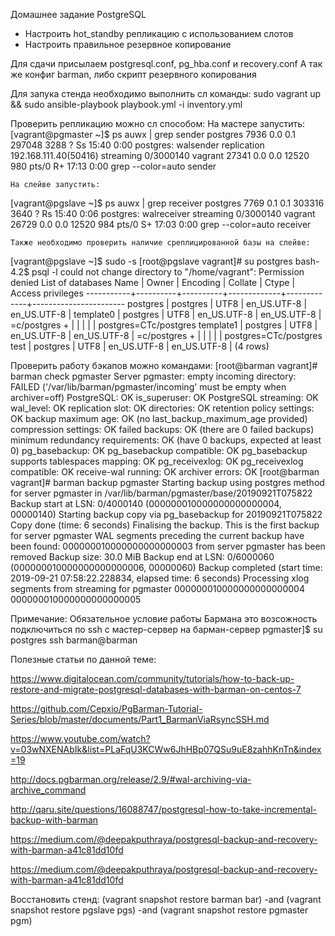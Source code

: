 Домашнее задание
PostgreSQL
- Настроить hot_standby репликацию с использованием слотов
- Настроить правильное резервное копирование

Для сдачи присылаем postgresql.conf, pg_hba.conf и recovery.conf
А так же конфиг barman, либо скрипт резервного копирования

Для запука стенда необходимо выполнить сл команды:
    sudo vagrant up && sudo ansible-playbook playbook.yml -i inventory.yml

Проверить репликацию можно сл способом:
    На мастере запустить:
[vagrant@pgmaster ~]$ ps auwx | grep sender
postgres  7936  0.0  0.1 297048  3288 ?        Ss   15:40   0:00 postgres: walsender replication 192.168.111.40(50416) streaming 0/3000140
vagrant  27341  0.0  0.0  12520   980 pts/0    R+   17:13   0:00 grep --color=auto sender

    На слейве запустить:
[vagrant@pgslave ~]$ ps auwx | grep receiver
postgres  7769  0.1  0.1 303316  3640 ?        Rs   15:40   0:06 postgres: walreceiver   streaming 0/3000140
vagrant  26729  0.0  0.0  12520   984 pts/0    S+   17:03   0:00 grep --color=auto receiver

    Также необходимо проверить наличие среплицированной базы на слейве:
[vagrant@pgslave ~]$ sudo -s
[root@pgslave vagrant]# su postgres
bash-4.2$ psql -l
could not change directory to "/home/vagrant": Permission denied
                                  List of databases
   Name    |  Owner   | Encoding |   Collate   |    Ctype    |   Access privileges
-----------+----------+----------+-------------+-------------+-----------------------
 postgres  | postgres | UTF8     | en_US.UTF-8 | en_US.UTF-8 |
 template0 | postgres | UTF8     | en_US.UTF-8 | en_US.UTF-8 | =c/postgres          +
           |          |          |             |             | postgres=CTc/postgres
 template1 | postgres | UTF8     | en_US.UTF-8 | en_US.UTF-8 | =c/postgres          +
           |          |          |             |             | postgres=CTc/postgres
 test      | postgres | UTF8     | en_US.UTF-8 | en_US.UTF-8 |
(4 rows)

Проверить работу бэкапов можно командами:
[root@barman vagrant]# barman check pgmaster
Server pgmaster:
        empty incoming directory: FAILED ('/var/lib/barman/pgmaster/incoming' must be empty when archiver=off)
        PostgreSQL: OK
        is_superuser: OK
        PostgreSQL streaming: OK
        wal_level: OK
        replication slot: OK
        directories: OK
        retention policy settings: OK
        backup maximum age: OK (no last_backup_maximum_age provided)
        compression settings: OK
        failed backups: OK (there are 0 failed backups)
        minimum redundancy requirements: OK (have 0 backups, expected at least 0)
        pg_basebackup: OK
        pg_basebackup compatible: OK
        pg_basebackup supports tablespaces mapping: OK
        pg_receivexlog: OK
        pg_receivexlog compatible: OK
        receive-wal running: OK
        archiver errors: OK
[root@barman vagrant]# barman backup pgmaster
Starting backup using postgres method for server pgmaster in /var/lib/barman/pgmaster/base/20190921T075822
Backup start at LSN: 0/4000140 (000000010000000000000004, 00000140)
Starting backup copy via pg_basebackup for 20190921T075822
Copy done (time: 6 seconds)
Finalising the backup.
This is the first backup for server pgmaster
WAL segments preceding the current backup have been found:
        000000010000000000000003 from server pgmaster has been removed
Backup size: 30.0 MiB
Backup end at LSN: 0/6000060 (000000010000000000000006, 00000060)
Backup completed (start time: 2019-09-21 07:58:22.228834, elapsed time: 6 seconds)
Processing xlog segments from streaming for pgmaster
        000000010000000000000004
        000000010000000000000005

Примечание: Обязательное условие работы Бармана это возсожность подключиться по ssh с мастер-сервер на барман-сервер 
pgmaster]$ su postgres
ssh barman@barman


Полезные статьи по данной теме:

https://www.digitalocean.com/community/tutorials/how-to-back-up-restore-and-migrate-postgresql-databases-with-barman-on-centos-7

https://github.com/Cepxio/PgBarman-Tutorial-Series/blob/master/documents/Part1_BarmanViaRsyncSSH.md

https://www.youtube.com/watch?v=03wNXENAbIk&list=PLaFqU3KCWw6JhHBp07QSu9uE8zahhKnTn&index=19

http://docs.pgbarman.org/release/2.9/#wal-archiving-via-archive_command

http://qaru.site/questions/16088747/postgresql-how-to-take-incremental-backup-with-barman

https://medium.com/@deepakputhraya/postgresql-backup-and-recovery-with-barman-a41c81dd10fd

https://medium.com/@deepakputhraya/postgresql-backup-and-recovery-with-barman-a41c81dd10fd


Восстановить стенд: (vagrant snapshot restore barman bar) -and (vagrant snapshot restore pgslave pgs) -and (vagrant snapshot restore pgmaster pgm)